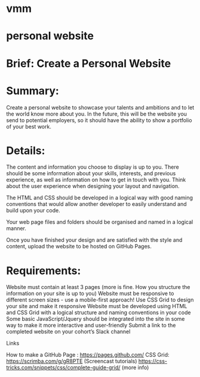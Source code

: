 # vmm 
# personal website 


# Brief: Create a Personal Website

# Summary:
Create a personal website to showcase your talents and ambitions and to let the world know more about you. In the future, this will be the website you send to potential employers, so it should have the ability to show a portfolio of your best work.

# Details:
The content and information you choose to display is up to you. There should be some information about your skills, interests, and previous experience, as well as information on how to get in touch with you. Think about the user experience when designing your layout and navigation.
 
The HTML and CSS should be developed in a logical way with good naming conventions that would allow another developer to easily understand and build upon your code.

Your web page files and folders should be organised and named in a logical manner.

Once you have finished your design and are satisfied with the style and content, upload the website to be hosted on GitHub Pages. 

# Requirements:

Website must contain at least 3 pages (more is fine. How you structure the information on your site is up to you)
Website must be responsive to different screen sizes - use a mobile-first approach!
Use CSS Grid to design your site and make it responsive
Website must be developed using HTML and CSS Grid with a logical structure and naming conventions in your code
Some basic JavaScript/Jquery should be integrated into the site in some way to make it more interactive and user-friendly
Submit a link to the completed website on your cohort’s Slack channel

Links

How to make a GitHub Page : https://pages.github.com/
CSS Grid: 	https://scrimba.com/g/gR8PTE (Screencast tutorials)
https://css-tricks.com/snippets/css/complete-guide-grid/ (more info)
